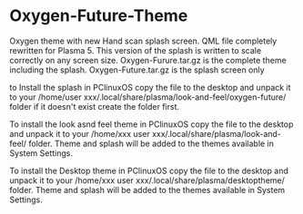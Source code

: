 # Oxygen-Future-Theme
Oxygen theme with new Hand scan splash screen. QML file completely rewritten for Plasma 5. This version of the splash is written to scale correctly on any screen size. Oxygen-Furure.tar.gz is the complete theme including the splash. Oxygen-Future.tar.gz is the splash screen only

to Install the splash in PClinuxOS copy the file to the desktop and unpack it to your /home/user xxx/.local/share/plasma/look-and-feel/oxygen-future/ folder if it doesn't exist create the folder first.


To install the look asnd feel theme in PClinuxOS copy the file to the desktop and unpack it to your /home/xxx user xxx/.local/share/plasma/look-and-feel/ folder. Theme and splash will be added to the themes available in System Settings.


To install the Desktop theme in PClinuxOS copy the file to the desktop and unpack it to your /home/xxx user xxx/.local/share/plasma/desktoptheme/ folder. Theme and splash will be added to the themes available in System Settings.
